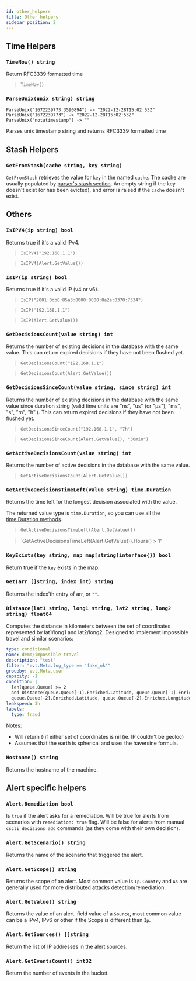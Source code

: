 ```yaml
---
id: other_helpers
title: Other helpers
sidebar_position: 2
---
```


## Time Helpers

### `TimeNow() string`

Return RFC3339 formatted time 

> `TimeNow()`

### `ParseUnix(unix string) string`
```
ParseUnix("1672239773.3590894") -> "2022-12-28T15:02:53Z"
ParseUnix("1672239773") -> "2022-12-28T15:02:53Z"
ParseUnix("notatimestamp") -> ""
```
Parses unix timestamp string and returns RFC3339 formatted time

## Stash Helpers

### `GetFromStash(cache string, key string)`

`GetFromStash` retrieves the value for `key` in the named `cache`.
The cache are usually populated by [parser's stash section](/log_processor/parsers/format.md#stash).
An empty string if the key doesn't exist (or has been evicted), and error is raised if the `cache` doesn't exist.

## Others

### `IsIPV4(ip string) bool`

Returns true if it's a valid IPv4.

> `IsIPV4("192.168.1.1")`

> `IsIPV4(Alert.GetValue())`

### `IsIP(ip string) bool`

Returns true if it's a valid IP (v4 or v6).

> `IsIP("2001:0db8:85a3:0000:0000:8a2e:0370:7334")`

> `IsIP("192.168.1.1")`

> `IsIP(Alert.GetValue())`

### `GetDecisionsCount(value string) int`

Returns the number of existing decisions in the database with the same value.
This can return expired decisions if they have not been flushed yet.

> `GetDecisionsCount("192.168.1.1")`

> `GetDecisionsCount(Alert.GetValue())`

### `GetDecisionsSinceCount(value string, since string) int`

Returns the number of existing decisions in the database with the same value since duration string (valid time units are "ns", "us" (or "µs"), "ms", "s", "m", "h".).
This can return expired decisions if they have not been flushed yet.

> `GetDecisionsSinceCount("192.168.1.1", "7h")`

> `GetDecisionsSinceCount(Alert.GetValue(), "30min")`

### `GetActiveDecisionsCount(value string) int`

Returns the number of active decisions in the database with the same value.

> `GetActiveDecisionsCount(Alert.GetValue())`


### `GetActiveDecisionsTimeLeft(value string) time.Duration`

Returns the time left for the longest decision associated with the value.

The returned value type is `time.Duration`, so you can use all the [time.Duration methods](https://pkg.go.dev/time#Duration).

> `GetActiveDecisionsTimeLeft(Alert.GetValue())`

> `GetActiveDecisionsTimeLeft(Alert.GetValue()).Hours() > 1"

### `KeyExists(key string, map map[string]interface{}) bool`

Return true if the `key` exists in the map.

### `Get(arr []string, index int) string`

Returns the index'th entry of arr, or `""`.


### `Distance(lat1 string, long1 string, lat2 string, long2 string) float64`

Computes the distance in kilometers between the set of coordinates represented by lat1/long1 and lat2/long2.
Designed to implement impossible travel and similar scenarios:

```yaml
type: conditional
name: demo/impossible-travel
description: "test"
filter: "evt.Meta.log_type == 'fake_ok'"
groupby: evt.Meta.user
capacity: -1
condition: |
  len(queue.Queue) >= 2 
  and Distance(queue.Queue[-1].Enriched.Latitude, queue.Queue[-1].Enriched.Longitude,
  queue.Queue[-2].Enriched.Latitude, queue.Queue[-2].Enriched.Longitude) > 100
leakspeed: 3h
labels:
  type: fraud
```
Notes:
 - Will return `0` if either set of coordinates is nil (ie. IP couldn't be geoloc)
 - Assumes that the earth is spherical and uses the haversine formula.

### `Hostname() string`

Returns the hostname of the machine.

## Alert specific helpers

### `Alert.Remediation bool`

Is `true` if the alert asks for a remediation. Will be true for alerts from scenarios with `remediation: true` flag. Will be false for alerts from manual `cscli decisions add` commands (as they come with their own decision).

### `Alert.GetScenario() string`

Returns the name of the scenario that triggered the alert.

### `Alert.GetScope() string`

Returns the scope of an alert. Most common value is `Ip`. `Country` and `As` are generally used for more distributed attacks detection/remediation.

### `Alert.GetValue() string`

Returns the value of an alert. field value of a `Source`, most common value can be a IPv4, IPv6 or other if the Scope is different than `Ip`.

### `Alert.GetSources() []string`

Return the list of IP addresses in the alert sources.

### `Alert.GetEventsCount() int32`

Return the number of events in the bucket.
